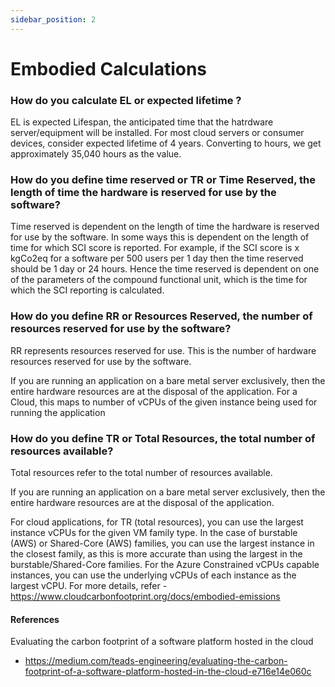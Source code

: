 ```yaml
---
sidebar_position: 2
---
```



# Embodied Calculations

### How do you calculate EL or expected lifetime ?
EL is expected Lifespan, the anticipated time that the hatrdware server/equipment will be installed. 
For most cloud servers or consumer devices, consider expected lifetime of 4 years. 
Converting to hours, we get approximately 35,040 hours as the value. 


### How do you define time reserved or TR or Time Reserved, the length of time the hardware is reserved for use by the software?

Time reserved is dependent on the length of time the hardware is reserved for use by the software. In some ways this is dependent on the length of time for which SCI score is reported. 
For example, if the SCI score is x kgCo2eq for a software per 500 users per 1 day then the time reserved should be 1 day or 24 hours. 
Hence the time reserved is dependent on one of the parameters of the compound functional unit, which is the time for which the SCI reporting is calculated. 


### How do you define RR or Resources Reserved, the number of resources reserved for use by the software? 
RR represents resources reserved for use. This is the number of hardware resources reserved for use by the software. 

If you are running an application on a bare metal server exclusively, then the entire hardware resources are at the disposal of the application. For a Cloud, this maps to number of vCPUs of the given instance being used for running the application

### How do you define TR or Total Resources, the total number of resources available?
Total resources refer to the total number of resources available.

If you are running an application on a bare metal server exclusively, then the entire hardware resources are at the disposal of the application.

For cloud applications, for TR (total resources), you can use the largest instance vCPUs for the given VM family type. In the case of burstable (AWS) or Shared-Core (AWS) families, you can use the largest instance in the closest family, as this is more accurate than using the largest in the burstable/Shared-Core families. For the Azure Constrained vCPUs capable instances, you can use the underlying vCPUs of each instance as the largest vCPU. For more details, refer - https://www.cloudcarbonfootprint.org/docs/embodied-emissions


#### References

Evaluating the carbon footprint of a software platform hosted in the cloud
- https://medium.com/teads-engineering/evaluating-the-carbon-footprint-of-a-software-platform-hosted-in-the-cloud-e716e14e060c